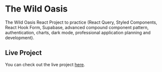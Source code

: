 # The Wild Oasis

The Wild Oasis React Project to practice (React Query, Styled Components, React Hook Form, Supabase, advanced compound component pattern, authentication, charts, dark mode, professional application planning and development).

## Live Project

You can check out the live project [here](https://the-wild-oasis-mostafa.vercel.app/).
